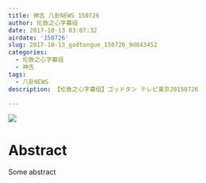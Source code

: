 ```yaml
---
title: 神舌 八卦NEWS 150726
author: 伦敦之心字幕组
date: 2017-10-13 03:07:32
airdate: '150726'
slug: 2017-10-13_godtongue_150726_9d043452
categories:
  - 伦敦之心字幕组
  - 神舌
tags:
  - 八卦NEWS
description: 【伦敦之心字幕组】ゴッドタン テレビ東京20150726

---
```

![](/img/gakki.jpg)
# Abstract
Some abstract
